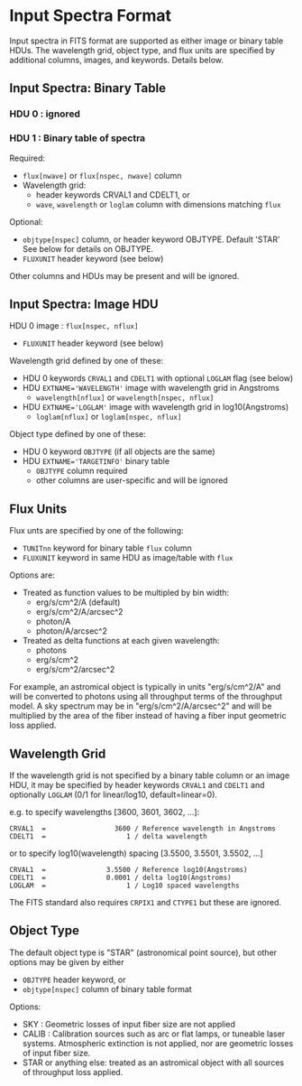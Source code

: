 Input Spectra Format
====================

Input spectra in FITS format are supported as either image or binary
table HDUs.  The wavelength grid, object type, and flux units are
specified by additional columns, images, and keywords.  Details below.

Input Spectra: Binary Table
---------------------------

### HDU 0 : ignored ###

### HDU 1 : Binary table of spectra ###

Required:

  * `flux[nwave]` or `flux[nspec, nwave]` column
  * Wavelength grid:
    - header keywords CRVAL1 and CDELT1, or
    - `wave`, `wavelength` or `loglam` column with dimensions matching `flux`

Optional:

  * `objtype[nspec]` column, or header keyword OBJTYPE.  Default 'STAR'
    See below for details on OBJTYPE.
  * `FLUXUNIT` header keyword (see below)
  
Other columns and HDUs may be present and will be ignored.


Input Spectra: Image HDU
------------------------

HDU 0 image : `flux[nspec, nflux]`

  * `FLUXUNIT` header keyword (see below)

Wavelength grid defined by one of these:

  * HDU 0 keywords `CRVAL1` and `CDELT1` with optional `LOGLAM` flag
    (see below)
  * HDU `EXTNAME='WAVELENGTH'` image with wavelength grid in Angstroms
    - `wavelength[nflux]` or `wavelength[nspec, nflux]`
  * HDU `EXTNAME='LOGLAM'` image with wavelength grid in log10(Angstroms)
    - `loglam[nflux]` or `loglam[nspec, nflux]`
  
Object type defined by one of these:

  * HDU 0 keyword `OBJTYPE` (if all objects are the same)
  * HDU `EXTNAME='TARGETINFO'` binary table
    - `OBJTYPE` column required
    - other columns are user-specific and will be ignored

Flux Units
----------

Flux unts are specified by one of the following:

  * `TUNITnn` keyword for binary table `flux` column
  * `FLUXUNIT` keyword in same HDU as image/table with `flux`

Options are:

  * Treated as function values to be multipled by bin width:
    - erg/s/cm^2/A  (default)
    - erg/s/cm^2/A/arcsec^2
    - photon/A
    - photon/A/arcsec^2
  * Treated as delta functions at each given wavelength:
    - photons
    - erg/s/cm^2
    - erg/s/cm^2/arcsec^2

For example, an astromical object is typically in units "erg/s/cm^2/A"
and will be converted to photons using all throughput terms of the
throughput model.  A sky spectrum may be in "erg/s/cm^2/A/arcsec^2" and
will be multiplied by the area of the fiber instead of having a
fiber input geometric loss applied.

Wavelength Grid
---------------

If the wavelength grid is not specified by a binary table column or
an image HDU, it may be specified by header keywords `CRVAL1` and `CDELT1`
and optionally `LOGLAM` (0/1 for linear/log10, default=linear=0).

e.g. to specify wavelengths [3600, 3601, 3602, ...]:

    CRVAL1  =                 3600 / Reference wavelength in Angstroms
    CDELT1  =                    1 / delta wavelength

or to specify log10(wavelength) spacing [3.5500, 3.5501, 3.5502, ...]

    CRVAL1  =               3.5500 / Reference log10(Angstroms)
    CDELT1  =               0.0001 / delta log10(Angstroms)
    LOGLAM  =                    1 / Log10 spaced wavelengths

The FITS standard also requires `CRPIX1` and `CTYPE1` but these are ignored.

Object Type
-----------

The default object type is "STAR" (astronomical point source), but
other options may be given by either

  * `OBJTYPE` header keyword, or
  * `objtype[nspec]` column of binary table format

Options:

  * SKY : Geometric losses of input fiber size are not applied
  * CALIB : Calibration sources such as arc or flat lamps, or tuneable
    laser systems.  Atmospheric extinction is not applied, nor are
    geometric losses of input fiber size.
  * STAR or anything else: treated as an astromical object with all
    sources of throughput loss applied.  


